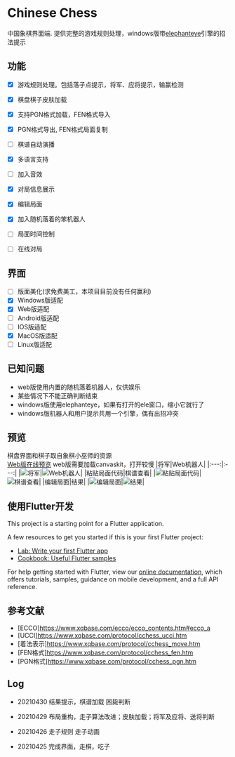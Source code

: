 # Chinese Chess

中国象棋界面端. 提供完整的游戏规则处理，windows版带[elephanteye](https://www.xqbase.com/league/elephanteye.htm)引擎的招法提示<br />

## 功能

- [x] 游戏规则处理。包括落子点提示，将军、应将提示，输赢检测
- [x] 棋盘棋子皮肤加载
- [x] 支持PGN格式加载，FEN格式导入
- [x] PGN格式导出, FEN格式局面复制
- [ ] 棋谱自动演播
- [x] 多语言支持
- [ ] 加入音效
- [x] 对局信息展示
- [x] 编辑局面
- [x] 加入随机落着的笨机器人
- [ ] 局面时间控制
- [ ] 在线对局


## 界面
- [ ] 版面美化(求免费美工，本项目目前没有任何赢利)
- [x] Windows版适配
- [x] Web版适配
- [ ] Android版适配
- [ ] IOS版适配
- [x] MacOS版适配
- [ ] Linux版适配

## 已知问题

* web版使用内置的随机落着机器人，仅供娱乐
* 某些情况下不能正确判断结束
* windows版使用elephanteye，如果有打开的ele窗口，缩小它就行了
* windows版机器人和用户提示共用一个引擎，偶有出招冲突


## 预览
棋盘界面和棋子取自象棋小巫师的资源<br />
[Web版在线预览](https://www.shirne.com/demo/chinesechess/) web版需要加载canvaskit，打开较慢
|将军|Web机器人|
|:---:|:---:|
|![将军](preview/01.jpg "将军")|![Web机器人](preview/02.jpg "Web机器人")|
|粘贴局面代码|棋谱查看|
|![粘贴局面代码](preview/03.jpg "粘贴局面代码")|![棋谱查看](preview/04.jpg "棋谱查看")|
|编辑局面|结果|
|![编辑局面](preview/05.jpg "编辑局面")|![结果](preview/06.jpg "结果")|


## 使用Flutter开发

This project is a starting point for a Flutter application.

A few resources to get you started if this is your first Flutter project:

- [Lab: Write your first Flutter app](https://flutter.dev/docs/get-started/codelab)
- [Cookbook: Useful Flutter samples](https://flutter.dev/docs/cookbook)

For help getting started with Flutter, view our
[online documentation](https://flutter.dev/docs), which offers tutorials,
samples, guidance on mobile development, and a full API reference.


## 参考文献
* [ECCO]https://www.xqbase.com/ecco/ecco_contents.htm#ecco_a
* [UCCI]https://www.xqbase.com/protocol/cchess_ucci.htm
* [着法表示]https://www.xqbase.com/protocol/cchess_move.htm
* [FEN格式]https://www.xqbase.com/protocol/cchess_fen.htm
* [PGN格式]https://www.xqbase.com/protocol/cchess_pgn.htm

## Log

* 20210430 结果提示，棋谱加载 困毙判断

* 20210429 布局重构，走子算法改进；皮肤加载；将军及应将、送将判断

* 20210426 走子规则 走子动画
* 20210425 完成界面，走棋，吃子